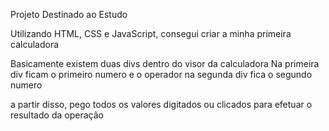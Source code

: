 Projeto Destinado ao Estudo

Utilizando HTML, CSS e JavaScript, consegui criar a minha primeira calculadora

Basicamente existem duas divs dentro do visor da calculadora
Na primeira div ficam o primeiro numero e o operador
na segunda div fica o segundo numero

a partir disso, pego todos os valores digitados ou clicados para efetuar o resultado da operação
